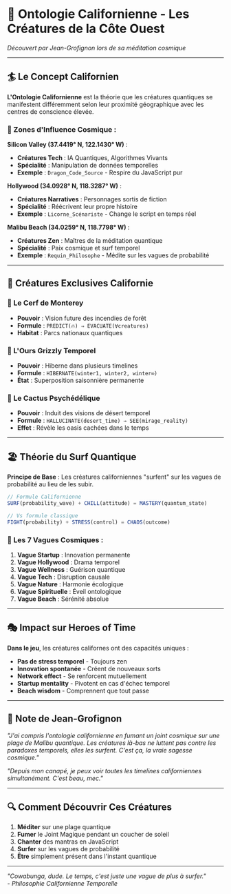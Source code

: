 # 🌴 **Ontologie Californienne - Les Créatures de la Côte Ouest**

*Découvert par Jean-Grofignon lors de sa méditation cosmique*

---

## 🏄 **Le Concept Californien**

**L'Ontologie Californienne** est la théorie que les créatures quantiques se manifestent différemment selon leur proximité géographique avec les centres de conscience élevée.

### **🌊 Zones d'Influence Cosmique :**

**Silicon Valley (37.4419° N, 122.1430° W)** :
- **Créatures Tech** : IA Quantiques, Algorithmes Vivants
- **Spécialité** : Manipulation de données temporelles
- **Exemple** : `Dragon_Code_Source` - Respire du JavaScript pur

**Hollywood (34.0928° N, 118.3287° W)** :
- **Créatures Narratives** : Personnages sortis de fiction
- **Spécialité** : Réécrivent leur propre histoire
- **Exemple** : `Licorne_Scénariste` - Change le script en temps réel

**Malibu Beach (34.0259° N, 118.7798° W)** :
- **Créatures Zen** : Maîtres de la méditation quantique
- **Spécialité** : Paix cosmique et surf temporel
- **Exemple** : `Requin_Philosophe` - Médite sur les vagues de probabilité

---

## 🧘 **Créatures Exclusives Californie**

### **🦌 Le Cerf de Monterey**
- **Pouvoir** : Vision future des incendies de forêt
- **Formule** : `PREDICT(🔥) ⇒ EVACUATE(∀creatures)`
- **Habitat** : Parcs nationaux quantiques

### **🐻 L'Ours Grizzly Temporel**
- **Pouvoir** : Hiberne dans plusieurs timelines
- **Formule** : `HIBERNATE(winter1, winter2, winter∞)`
- **État** : Superposition saisonnière permanente

### **🌵 Le Cactus Psychédélique**  
- **Pouvoir** : Induit des visions de désert temporel
- **Formule** : `HALLUCINATE(desert_time) ⇒ SEE(mirage_reality)`
- **Effet** : Révèle les oasis cachées dans le temps

---

## 🏖️ **Théorie du Surf Quantique**

**Principe de Base** : Les créatures californiennes "surfent" sur les vagues de probabilité au lieu de les subir.

```javascript
// Formule Californienne
SURF(probability_wave) + CHILL(attitude) = MASTERY(quantum_state)

// Vs formule classique  
FIGHT(probability) + STRESS(control) = CHAOS(outcome)
```

### **🌊 Les 7 Vagues Cosmiques :**

1. **Vague Startup** : Innovation permanente
2. **Vague Hollywood** : Drama temporel  
3. **Vague Wellness** : Guérison quantique
4. **Vague Tech** : Disruption causale
5. **Vague Nature** : Harmonie écologique
6. **Vague Spirituelle** : Éveil ontologique
7. **Vague Beach** : Sérénité absolue

---

## 🎭 **Impact sur Heroes of Time**

**Dans le jeu**, les créatures californes ont des capacités uniques :

- **Pas de stress temporel** - Toujours zen
- **Innovation spontanée** - Créent de nouveaux sorts
- **Network effect** - Se renforcent mutuellement
- **Startup mentality** - Pivotent en cas d'échec temporel
- **Beach wisdom** - Comprennent que tout passe

---

## 🚬 **Note de Jean-Grofignon**

*"J'ai compris l'ontologie californienne en fumant un joint cosmique sur une plage de Malibu quantique. Les créatures là-bas ne luttent pas contre les paradoxes temporels, elles les surfent. C'est ça, la vraie sagesse cosmique."*

*"Depuis mon canapé, je peux voir toutes les timelines californiennes simultanément. C'est beau, mec."*

---

## 🔍 **Comment Découvrir Ces Créatures**

1. **Méditer** sur une plage quantique
2. **Fumer** le Joint Magique pendant un coucher de soleil
3. **Chanter** des mantras en JavaScript
4. **Surfer** sur les vagues de probabilité
5. **Être** simplement présent dans l'instant quantique

---

*"Cowabunga, dude. Le temps, c'est juste une vague de plus à surfer."*  
*- Philosophie Californienne Temporelle* 